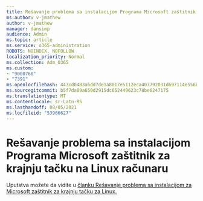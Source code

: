```yaml
---
title: Rešavanje problema sa instalacijom Programa Microsoft zaštitnik za krajnju tačku na Linux računaru
ms.author: v-jmathew
author: v-jmathew
manager: dansimp
audience: Admin
ms.topic: article
ms.service: o365-administration
ROBOTS: NOINDEX, NOFOLLOW
localization_priority: Normal
ms.collection: Adm_O365
ms.custom:
- "9000760"
- "7391"
ms.openlocfilehash: 443cd0483a6dd7de1a8017e5112eca407792031d697114e556ba4521d282ef91
ms.sourcegitcommit: b5f7da89a650d2915dc652449623c78be6247175
ms.translationtype: MT
ms.contentlocale: sr-Latn-RS
ms.lasthandoff: 08/05/2021
ms.locfileid: "53966627"
---
```

# <a name="troubleshoot-installation-of-microsoft-defender-for-endpoint-on-a-linux-computer"></a>Rešavanje problema sa instalacijom Programa Microsoft zaštitnik za krajnju tačku na Linux računaru

Uputstva možete da vidite u [članku Rešavanje problema sa instalacijom za Microsoft zaštitnik za krajnju tačku za Linux.](https://go.microsoft.com/fwlink/?linkid=2144673)
